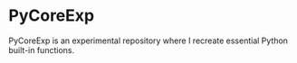 # PyCoreExp
PyCoreExp is an experimental repository where I recreate essential Python built-in functions.
